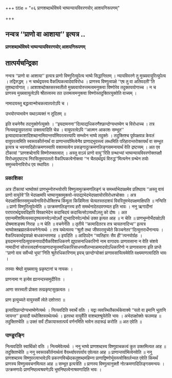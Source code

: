 +++
title = "०६ प्राणशब्दार्थविषये भाष्यन्यायविवरणयोर् आशयनिरूपणम्"

+++


## नन्वत्र ‘‘प्राणो वा आशाया’’ इत्यत्र ..

**प्राणशब्दार्थविषये भाष्यन्यायविवरणयोर् आशयनिरूपणम्**

## **तात्पर्यचन्द्रिका**

नन्वत्र ‘‘प्राणो वा आशाया’’ इत्यत्र प्राणो विष्णुरित्युपेत्य भाष्ये सिद्धान्तितम् । न्यायविवरणे तु मुख्यवायुरित्युपेत्य । तद्विरुद्धम् । न चार्थद्वयस्य वैकल्पिकत्वादेवाविरोधः । प्राणस्य विष्णुत्वपक्षे ‘‘एष तु वा अतिवदती’’ति तुशब्दायोगात् । आशाशब्दोक्तसरस्वतीतो मुख्यवायोरुत्तमत्वमनुक्त्वा विष्णोरेव तदुक्तययोगाच्च । न च प्राणस्य मुख्यवायुत्वेऽपि श्रीतत्त्वस्य तत उत्तमत्वमनुक्त्वा विष्णोस्तदुक्तिरयुक्तेति वाच्यम् ।

नामादयस्तु बद्धत्वान्मोचकत्वात्परोऽपि च ।

उभयोरप्यभावेन यथाऽव्यक्तं न तूदितम् ॥

इति वचनेनैव तदनुक्तेर्गत्युक्तेः । ‘‘इयदामनना’’दित्याद्यधिकरणैश्छान्दोग्यभाष्येण च विरोधाच्च । तत्र नित्यवद्वायुपरताया उक्तत्वादिति चेन्न । वायुपरत्वेऽपि ‘‘आत्मन आकाशः सम्भूत’’ इत्यादावाकाशादिशब्दानामिवान्तर्यामिपरत्वस्यापि सम्भवेन भाष्ये तदुक्तेः । तदुक्तिश्च पूर्वपक्षवन्न केवलं वायुपरत्वमिति स्वरूपकीर्तनार्थं वा प्राणान्तर्यामित्वेनैव प्राणाद्भूयस्त्वं लब्धमिति परिहारान्तरोक्तयर्थं वा सम्भूत इत्यत्र च भवनवदिहोत्क्रमणस्यापि वक्तव्यत्वेन प्रसङ्गादुत्क्रमणलिङ्गसमन्वयार्थं वेति द्रष्टव्यम् । अत एव टीकायां ‘‘प्राणशब्देनापि विष्णोरुक्तत्वात् । अस्तु वाऽयं प्राणो वायु’’रिति ग्रन्थाभ्यां भाष्यन्यायविवरणोक्तपक्षौ विरोधमुद्घाट्य निरसितुमापाततो वैकल्पिकत्वेनोक्त्वा ‘‘न चैतदर्थद्वयं विरुद्ध’’मित्यनेन ग्रन्थेन तयोः समुच्चयेनाविरोध एव स्थापितः ।

### **प्रकाशिका**

अत्र टीकायां भाष्योक्तं प्राणभूम्नोरुभयोरपि विष्णुत्वमुत्क्रमणलिङ्गं च समर्थ्याभेदपक्षमेव प्रतिष्ठाय ‘‘अस्तु वायं प्राणो वायुरेवे’’ति भेदपक्षमपि भाष्यानुक्तमुक्त्वो-पपाद्याभेदभेदपक्षायोरविरोधश्चोक्तः । अत्र भेदपक्षोक्तिस्समुच्चयेनाविरोधोक्तिश्च किंमूला किन्निमित्ता चेत्यतस्तदाशयं विवरितुमभेदपक्षमाक्षिपति ॥ नन्विति ॥ प्राणो विष्णुरित्युपेत्येति ॥ उत्क्रमणलिङ्गस्य हरौ समर्थनादेतदवगम्यत इति भावः । ननु ऋगादीनां परापरार्थद्वयवदिहापि विवक्षाभेदेन कदाचिदयं कदाचित्सोऽप्यर्थोऽस्तु को दोषः । अत एवान्यमीशमित्यस्यादृश्यत्वनयेऽन्योऽर्थो द्युभ्वादिनयेऽन्योर्थ उक्त इत्यत आह ॥ न चेति ॥ प्राणभूम्नोर्भेदपक्षेऽपि दोषमाशङ्क्य निराह ॥ न चेति ॥ वचनेनेति ॥ तृतीये ‘‘कामादितरत्र तत्र चायतनादिभ्य’’ इत्यत्र भाष्योक्तब्रह्मतर्कवचनेनेत्यर्थः । तत्र यथेत्यस्य ‘‘श्रुतौ तथा जीवपरावुच्येते किञ्चनेतर’’दित्युत्तरार्धेनान्वयः । वैकल्पिकार्थद्वयपक्षे बाधकान्तरमाह ॥ इयदिति ॥ आदिपदेन ‘‘व्यतिहारः सैव ही’’त्यनयोर्ग्रहः । इयदामननादित्युपासनापादीयैकविंशाधिकरणे ह्युपासनाधिकारिणो नाम वागादयः प्राणावसाना न वेति संशये नामादीनां सोत्तरत्वदर्शनात्प्राणादप्युत्तमाधिकारिसाधनसौलभ्यान्नामादयोऽधिकारिणो न प्राणावसाना इति प्राप्ते ‘‘प्राणो वाव सर्वेभ्यो भूया’’निति श्रुतेरधिकारिणाम् इयच् छान्दोग्योक्तं प्राणावसायित्वमेवेति वक्ष्यमाणत्वादिति भावः ।

तस्याः श्रेष्ठो मुख्यवायुः प्रकृष्टानां च नायकः ।

प्राणनामा ण इत्येव ह्यानन्दस्समुदीरितः ।

आणा सरस्वती प्रोक्ता तत्प्रकृष्टसुखत्वतः ।

प्राण इत्युच्यते वायुस्सर्वे त्वेते दशोत्तरा ॥

इत्यादिछान्दोग्यभाष्येणेत्यर्थः । नित्यवदिति स्वार्थे वतिः । यद्वा व्यवस्थितैकार्थकेवाक्ये ‘‘यतो वा इमानि भूतानि जायन्त’’ इत्यादौ यथोक्तिस्तथेत्यर्थः । इतरथा वायुर्वेति वाशब्दश्श्रूयेतेति भावः । अभेदपक्षोक्तेः फलमाह ॥ तदुक्तिश्चेति ॥ उक्तं सर्वं टीकायास्तात्पर्य वर्णनमिति भावेन तदारूढं करोति ॥ अत एवेति ॥

### **पाण्डुरङ्गि**

नित्यवदिति स्वार्थिको वतिः । नित्यमेवेत्यर्थः । ननु भाष्ये प्राणशब्दस्य विष्णुवाचकत्वं कुत उक्तमित्यत आह ॥ तदुक्तिश्चेति ॥ ननु स्वरूपकीर्तनार्थत्वं वैयर्थ्यापरपर्याय एवेत्यत आह ॥ प्राणान्तर्यामित्वेनवेति ॥ ननु प्राणशब्दस्य विष्णुपरत्वाभावेऽपि प्रकरणविच्छेदकतुशब्दमहिम्ना प्राणाद्विष्णोर्भूयस्त्वोक्तिर्लभ्यत एवेति किमर्थं प्राणस्य विष्णुत्ववचनमित्यत आह ॥ सम्भूत इत्यत्रेति ॥ प्राणस्य विष्णुत्वानुक्तौ नोत्क्रमणादिलिङ्गसमन्वयः । उत्क्रमणादेः प्राणनिष्ठत्वश्रवणेऽपि भूमनिष्ठत्वेनाश्रवणादिति भावः ।

